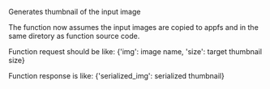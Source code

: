 Generates thumbnail of the input image

The function now assumes the input images are copied to appfs and in the same diretory as function source code.

Function request should be like:
{'img': image name, 'size': target thumbnail size}

Function response is like:
{'serialized_img': serialized thumbnail}
